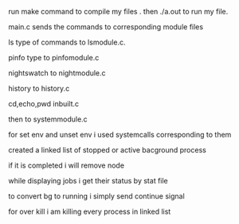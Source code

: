 
run make command to compile my files . then ./a.out to run my file.

main.c sends the commands to corresponding module files 

ls type of commands to  lsmodule.c.

pinfo type to pinfomodule.c

nightswatch to nightmodule.c

history to history.c

cd,echo,pwd inbuilt.c

then to systemmodule.c 

for set env and unset env i used systemcalls corresponding to them

created a linked list of stopped or active bacground process 

if it is completed i will remove node

while displaying jobs i get their status by stat file

to convert bg to running i simply send continue signal

for over kill i am killing every process in linked list


